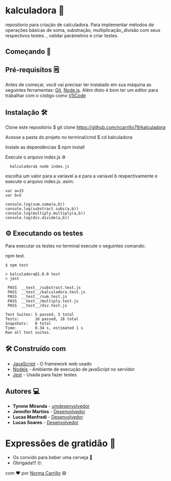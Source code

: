 

# kalculadora 🧮

repositorio para criação de calculadora. Para implementar métodos  de operações básicas de soma, substração, multiplicação,,divisão com seus respectivos testes.
, validar parámetros e criar testes.

## Começando :rocket:

## Pré-requisitos 🗒️


Antes de começar, você vai precisar ter instalado em sua máquina as seguintes ferramentas:
[Git](https://git-scm.com), [Node.js](https://nodejs.org/en/). 
Além disto é bom ter um editor para trabalhar com o código como [VSCode](https://code.visualstudio.com/)



##  Instalação 🛠️

 Clone este repositório
$ git clone <https://github.com/ncarrillo79/kalculadora>

 Acesse a pasta do projeto no terminal/cmd
$ cd kalculadora

 Instale as dependências
$ npm install

 Execute o arquivo index.js ⚙️ 

```
  kalculadora$ node index.js
 ```
  escolha um valor para a variavel a  e para a variavel b respectivamente e execute o arquivo index.js. 
  asim:
    
```
var a=15
var b=5

console.log(sum.soma(a,b))
console.log(substract.subs(a,b))
console.log(multiply.multiply(a,b))
console.log(div.divide(a,b))
```

## ⚙️ Executando os testes

Para executar os testes no terminal execute o seguintes comando:

npm test.

```
$ npm test

> kalculadora@1.0.0 test
> jest

 PASS  __test__/substract.test.js
 PASS  __test__/kalculadora.test.js
 PASS  __test__/sum.test.js
 PASS  __test__/multiply.test.js
 PASS  __test__/div.test.js

Test Suites: 5 passed, 5 total
Tests:       16 passed, 16 total
Snapshots:   0 total
Time:        0.34 s, estimated 1 s
Ran all test suites.

```

## 🛠️ Construído com


* [JavaScript](https://www.javascript.com/) - O framework web usado
* [Nodejs](https://nodejs.org/en/) - Ambiente de execução de javaScript no servidor
* [Jest](https://jestjs.io/) - Usada para fazer testes


##  Autores :computer:


* **Tyrone Miranda** - [umdesenvolvedor](https://www.linkedin.com/in/tayronmiranda/)
* **Jennifer Martins** - [Desenvolvedor](https://www.linkedin.com/in/martinsjeniffer/)
* **Lucas Manfredi** -  [Desenvolvedor](https://www.linkedin.com/in/lucca-manfredi/?originalSubdomain=br)
* **Lucas Soares** -  [Desenvolvedor](https://www.linkedin.com/in/lucascsoares/)


#  Expressões de gratidão :gift:

* Os convido para beber uma cerveja :beer:
* Obrigada!!!  🤓.


com :heart: por [Norma Carrillo](https://github.com/ncarrillo79/) :smile:



